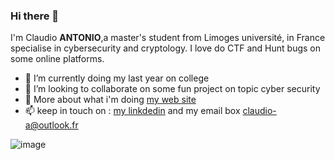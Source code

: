 ### Hi there 👋

<!--
**MonaQuimbamba/MonaQuimbamba** is a ✨ _special_ ✨ repository because its `README.md` (this file) appears on your GitHub profile.

Here are some ideas to get you started:

- 🔭 I’m currently working on ...
- 🌱 I’m currently learning ...
- 👯 I’m looking to collaborate on ...
- 🤔 I’m looking for help with ...
- 💬 Ask me about ...
- 📫 How to reach me: ...
- 😄 Pronouns: ...
- ⚡ Fun fact: ...
-->


I'm Claudio **ANTONIO**,a master's student  from Limoges université, in France
 specialise in cybersecurity and cryptology. I love do CTF and Hunt bugs on some online platforms.


- 🔭 I’m currently doing  my last year on  college
- 👯 I’m looking to collaborate on some fun project on topic cyber security
- 💬 More about what i'm doing  [my web site](https://claudio-a.me/)
- 📫 keep in touch on : [my linkdedin](https://www.linkedin.com/in/claudio-antonio-0038b8194/)  and my email box <claudio-a@outlook.fr>


![image](https://user-images.githubusercontent.com/75567246/175789788-60d4e1d9-f69d-4463-9c1e-507f615bfd13.png)


<script src="https://tryhackme.com/badge/244360"></script>
